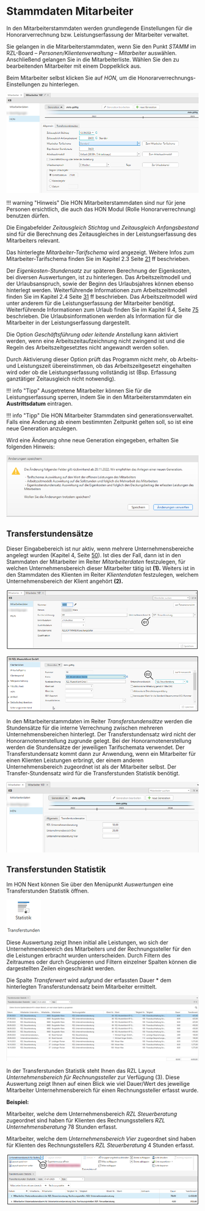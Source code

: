 # Stammdaten Mitarbeiter

In den Mitarbeiterstammdaten werden grundlegende Einstellungen für die
Honorarverrechnung bzw. Leistungserfassung der Mitarbeiter verwaltet.

Sie gelangen in die Mitarbeiterstammdaten, wenn Sie den Punkt *STAMM* im
RZL-Board *– Personen/Klientenverwaltung – Mitarbeiter* auswählen.
Anschließend gelangen Sie in die Mitarbeiterliste. Wählen Sie den zu
bearbeitenden Mitarbeiter mit einem Doppelklick aus.

Beim Mitarbeiter selbst klicken Sie auf *HON,* um die
Honorarverrechnungs-Einstellungen zu hinterlegen.


![](<img/image104.png>)

!!! warning "Hinweis"
    Die HON Mitarbeiterstammdaten sind nur für jene Personen ersichtlich,
    die auch das HON Modul (Rolle Honorarverrechnung) benutzen dürfen.

Die Eingabefelder *Zeitausgleich Stichtag* und *Zeitausgleich
Anfangsbestand* sind für die Berechnung des Zeitausgleiches in der
Leistungserfassung des Mitarbeiters relevant.

Das hinterlegte *Mitarbeiter-Tarifschema* wird angezeigt. Weitere Infos
zum Mitarbeiter-Tarifschema finden Sie im Kapitel 2.3 Seite
[21](#tarifschemata) ff beschrieben.

Der *Eigenkosten-Stundensatz* zur späteren Berechnung der Eigenkosten,
bei diversen Auswertungen, ist zu hinterlegen. Das Arbeitszeitmodell und
der Urlaubsanspruch, sowie der Beginn des Urlaubsjahres können ebenso
hinterlegt werden. Weiterführende Informationen zum Arbeitszeitmodell
finden Sie im Kapitel 2.4 Seite [31](#arbeitszeitmodelle) ff
beschrieben. Das Arbeitszeitmodell wird unter anderem für die
Leistungserfassung der Mitarbeiter benötigt. Weiterführende
Informationen zum Urlaub finden Sie im Kapitel 9.4, Seite
[75](#urlaubskartei) beschrieben. Die Urlaubsinformationen werden als
Information für die Mitarbeiter in der Leistungserfassung dargestellt.

Die Option *Geschäftsführung oder leitende Anstellung* kann aktiviert
werden, wenn eine Arbeitszeitaufzeichnung nicht zwingend ist und die
Regeln des Arbeitszeitgesetztes nicht angewandt werden sollen.

Durch Aktivierung dieser Option prüft das Programm nicht mehr, ob
Arbeits- und Leistungszeit übereinstimmen, ob das Arbeitszeitgesetzt
eingehalten wird oder ob die Leistungserfassung vollständig ist (Bsp.
Erfassung ganztätiger Zeitausgleich nicht notwendig).

!!! info "Tipp"
    Ausgetretene Mitarbeiter können Sie für die Leistungserfassung sperren,
    indem Sie in den Mitarbeiterstammdaten ein **Austrittsdatum** eintragen.

!!! info "Tipp"
    Die HON Mitarbeiter Stammdaten sind generationsverwaltet. Falls eine
    Änderung ab einem bestimmten Zeitpunkt gelten soll, so ist eine neue
    Generation anzulegen.

Wird eine Änderung ohne neue Generation eingegeben, erhalten Sie
folgenden Hinweis:

![](<img/image105.png>)

## Transferstundensätze

Dieser Eingabebereich ist nur aktiv, wenn mehrere Unternehmensbereiche
angelegt wurden (Kapitel 4, Seite [50](#unternehmensbereiche)). Ist dies
der Fall, dann ist in den Stammdaten der Mitarbeiter im Reiter
*Mitarbeiterdaten* festzulegen, für welchen Unternehmensbereich dieser
Mitarbeiter tätig ist **(1).** Weiters ist in den Stammdaten des
Klienten im Reiter *Klientendaten* festzulegen, welchem
Unternehmensbereich der Klient angehört **(2).**


![](<img/image106.png>)


![](<img/image108.png>)

In den Mitarbeiterstammdaten im Reiter *Transferstundensätze* werden die
Stundensätze für die interne Verrechnung zwischen mehreren
Unternehmensbereichen hinterlegt. Der Transferstundensatz wird nicht der
Honorarnotenerstellung zugrunde gelegt. Bei der Honorarnotenerstellung
werden die Stundensätze der jeweiligen Tarifschemata verwendet. Der
Transferstundensatz kommt dann zur Anwendung, wenn ein Mitarbeiter für
einen Klienten Leistungen erbringt, der einem anderen
Unternehmensbereich zugeordnet ist als der Mitarbeiter selbst. Der
Transfer-Stundensatz wird für die Transferstunden Statistik benötigt.


![](<img/image109.png>)

## Transferstunden Statistik

Im HON Next können Sie über den Menüpunkt *Auswertungen* eine
Transferstunden Statistik öffnen.


![](<img/image110.png>)

Diese Auswertung zeigt Ihnen initial alle Leistungen, wo sich der
Unternehmensbereich des Mitarbeiters und der Rechnungssteller für den
die Leistungen erbracht wurden unterscheiden. Durch Filtern des
Zeitraumes oder durch Gruppieren und Filtern einzelner Spalten können
die dargestellten Zeilen eingeschränkt werden.

Die Spalte *Transferwert* wird aufgrund der erfassten Dauer \* dem
hinterlegten Transferstundensatz beim Mitarbeiter ermittelt.


![](<img/image111.png>)

In der Transferstunden Statistik steht Ihnen das RZL Layout
*Unternehmensbereich für Rechnungssteller* zur Verfügung (3). Diese
Auswertung zeigt Ihnen auf einen Blick wie viel Dauer/Wert des jeweilige
Mitarbeiter Unternehmensbereich für einen Rechnungssteller erfasst
wurde.

**Beispiel:**

Mitarbeiter, welche dem Unternehmensbereich *RZL Steuerberatung*
zugeordnet sind haben für Klienten des Rechnungsstellers *RZL
Unternehmensberatung* 78 Stunden erfasst.

Mitarbeiter, welche dem *Unternehmensbereich Vier* zugeordnet sind haben
für Klienten des Rechnungsstellers *RZL Steuerberatung* 4 Stunden
erfasst.


![](<img/image112.png>)

